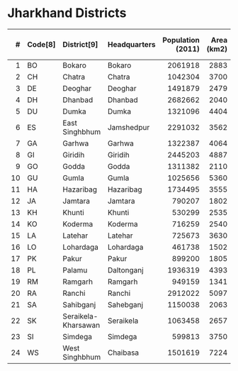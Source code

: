 # Jharkhand Districts

|   # | Code[8]   | District[9]         | Headquarters   |   Population (2011) |   Area (km2) |   Density (/km2)[9] |
|----:|:----------|:--------------------|:---------------|--------------------:|-------------:|--------------------:|
|   1 | BO        | Bokaro              | Bokaro         |             2061918 |         2883 |                 716 |
|   2 | CH        | Chatra              | Chatra         |             1042304 |         3700 |                 275 |
|   3 | DE        | Deoghar             | Deoghar        |             1491879 |         2479 |                 602 |
|   4 | DH        | Dhanbad             | Dhanbad        |             2682662 |         2040 |                1316 |
|   5 | DU        | Dumka               | Dumka          |             1321096 |         4404 |                 300 |
|   6 | ES        | East Singhbhum      | Jamshedpur     |             2291032 |         3562 |                 648 |
|   7 | GA        | Garhwa              | Garhwa         |             1322387 |         4064 |                 327 |
|   8 | GI        | Giridih             | Giridih        |             2445203 |         4887 |                 497 |
|   9 | GO        | Godda               | Godda          |             1311382 |         2110 |                 622 |
|  10 | GU        | Gumla               | Gumla          |             1025656 |         5360 |                 191 |
|  11 | HA        | Hazaribag           | Hazaribag      |             1734495 |         3555 |                 488 |
|  12 | JA        | Jamtara             | Jamtara        |              790207 |         1802 |                 439 |
|  13 | KH        | Khunti              | Khunti         |              530299 |         2535 |                 210 |
|  14 | KO        | Koderma             | Koderma        |              716259 |         2540 |                 282 |
|  15 | LA        | Latehar             | Latehar        |              725673 |         3630 |                 200 |
|  16 | LO        | Lohardaga           | Lohardaga      |              461738 |         1502 |                 307 |
|  17 | PK        | Pakur               | Pakur          |              899200 |         1805 |                 498 |
|  18 | PL        | Palamu              | Daltonganj     |             1936319 |         4393 |                 442 |
|  19 | RM        | Ramgarh             | Ramgarh        |              949159 |         1341 |                 708 |
|  20 | RA        | Ranchi              | Ranchi         |             2912022 |         5097 |                 572 |
|  21 | SA        | Sahibganj           | Sahebganj      |             1150038 |         2063 |                 558 |
|  22 | SK        | Seraikela-Kharsawan | Seraikela      |             1063458 |         2657 |                 401 |
|  23 | SI        | Simdega             | Simdega        |              599813 |         3750 |                 160 |
|  24 | WS        | West Singhbhum      | Chaibasa       |             1501619 |         7224 |                 209 |